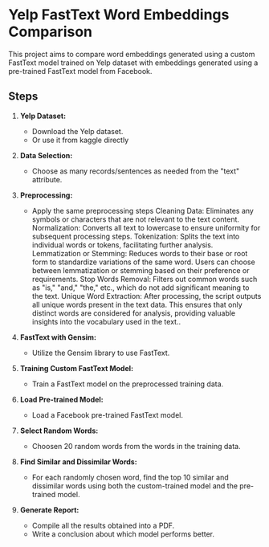 # Yelp FastText Word Embeddings Comparison

This project aims to compare word embeddings generated using a custom FastText model trained on Yelp dataset with embeddings generated using a pre-trained FastText model from Facebook. 

## Steps

1. **Yelp Dataset:**
   - Download the Yelp dataset.
   - Or use it from kaggle directly

2. **Data Selection:**
   - Choose as many records/sentences as needed from the "text" attribute.

3. **Preprocessing:**
   - Apply the same preprocessing steps Cleaning Data: Eliminates any symbols or characters that are not relevant to the text content. Normalization: Converts all text to lowercase to 
    ensure uniformity for subsequent processing steps. Tokenization: Splits the text into individual words or tokens, facilitating further analysis. Lemmatization or Stemming: Reduces 
    words to their base or root form to standardize variations of the same word. Users can choose between lemmatization or stemming based on their preference or requirements. Stop Words 
    Removal: Filters out common words such as "is," "and," "the," etc., which do not add significant meaning to the text. Unique Word Extraction: After processing, the script outputs all 
    unique words present in the text data. This ensures that only distinct words are considered for analysis, providing valuable insights into the vocabulary used in the text..

4. **FastText with Gensim:**
   - Utilize the Gensim library to use FastText.
   
5. **Training Custom FastText Model:**
   - Train a FastText model on the preprocessed training data.

6. **Load Pre-trained Model:**
   - Load a Facebook pre-trained FastText model. 

7. **Select Random Words:**
   - Choosen 20 random words from the words in the training data.


8. **Find Similar and Dissimilar Words:**
   - For each randomly chosen word, find the top 10 similar and dissimilar words using both the custom-trained model and the pre-trained model.

9. **Generate Report:**
    - Compile all the results obtained into a PDF.
    - Write a conclusion about which model performs better.



